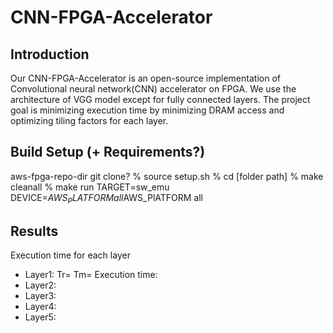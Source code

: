 # CNN-FPGA-Accelerator

Introduction
---------------------------------------
Our CNN-FPGA-Accelerator is an open-source implementation 
of Convolutional neural network(CNN) accelerator on FPGA. 
We use the architecture of VGG model except for fully connected layers.
The project goal is minimizing execution time by minimizing DRAM access 
and optimizing tiling factors for each layer.


Build Setup (+ Requirements?)
---------------------------------------
aws-fpga-repo-dir  git clone?
% source setup.sh
% cd [folder path]
% make cleanall
% make run TARGET=sw_emu DEVICE=$AWS_PLATFORM all
% make run TARGET=hw_emu DEVICE=$AWS_PlATFORM all

Results
---------------------------------------
Execution time for each layer
- Layer1: Tr=  Tm=   Execution time:
- Layer2:
- Layer3:
- Layer4:
- Layer5: 

